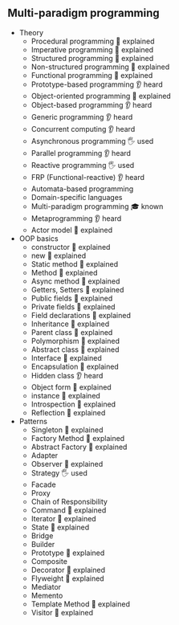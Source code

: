 ## Multi-paradigm programming

- Theory
  - Procedural programming 🙋 explained
  - Imperative programming 🙋 explained
  - Structured programming 🙋 explained
  - Non-structured programming 🙋 explained
  - Functional programming 🙋 explained
  - Prototype-based programming 👂 heard
  - Object-oriented programming 🙋 explained
  - Object-based programming 👂 heard
  - Generic programming 👂 heard
  - Concurrent computing 👂 heard
  - Asynchronous programming 🖐️ used
  - Parallel programming 👂 heard
  - Reactive programming 🖐️ used
  - FRP (Functional-reactive) 👂 heard
  - Automata-based programming
  - Domain-specific languages
  - Multi-paradigm programming 🎓 known
  - Metaprogramming 👂 heard
  - Actor model 🙋 explained
- OOP basics
  - constructor 🙋 explained
  - new 🙋 explained
  - Static method 🙋 explained
  - Method 🙋 explained
  - Async method 🙋 explained
  - Getters, Setters 🙋 explained
  - Public fields 🙋 explained
  - Private fields 🙋 explained
  - Field declarations 🙋 explained
  - Inheritance 🙋 explained
  - Parent class 🙋 explained
  - Polymorphism 🙋 explained
  - Abstract class 🙋 explained
  - Interface 🙋 explained
  - Encapsulation 🙋 explained
  - Hidden class 👂 heard
  - Object form 🙋 explained
  - instance 🙋 explained
  - Introspection 🙋 explained
  - Reflection 🙋 explained
- Patterns
  - Singleton 🙋 explained
  - Factory Method 🙋 explained
  - Abstract Factory 🙋 explained 
  - Adapter
  - Observer 🙋 explained
  - Strategy 🖐️ used
  - Facade
  - Proxy
  - Chain of Responsibility
  - Command 🙋 explained
  - Iterator 🙋 explained
  - State 🙋 explained
  - Bridge
  - Builder
  - Prototype 🙋 explained
  - Composite
  - Decorator 🙋 explained
  - Flyweight 🙋 explained
  - Mediator
  - Memento
  - Template Method 🙋 explained
  - Visitor 🙋 explained
